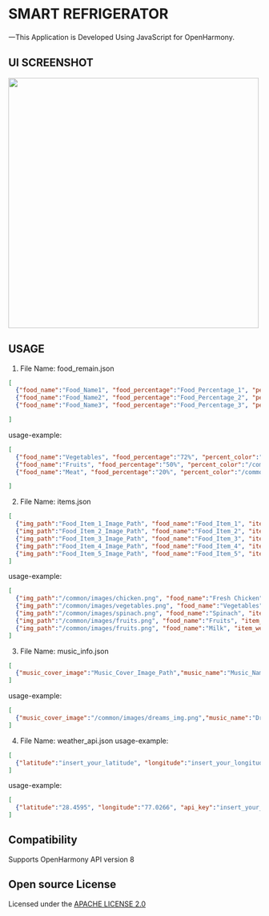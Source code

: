 # SMART REFRIGERATOR
一This Application is Developed Using JavaScript for OpenHarmony.

## UI SCREENSHOT
 <img width="500" src="https://user-images.githubusercontent.com/57445475/154552921-5e251267-1aa8-4f14-af55-b4189551ef40.png">


## USAGE
1. File Name: food_remain.json
```json
[
  {"food_name":"Food_Name1", "food_percentage":"Food_Percentage_1", "percent_color":"Percentage_Image_Path1" },
  {"food_name":"Food_Name2", "food_percentage":"Food_Percentage_2", "percent_color":"Percentage_Image_Path2" },
  {"food_name":"Food_Name3", "food_percentage":"Food_Percentage_3", "percent_color":"Percentage_Image_Path3"}

]
```
usage-example:
```json
[
  {"food_name":"Vegetables", "food_percentage":"72%", "percent_color":"/common/images/green_range.png" },
  {"food_name":"Fruits", "food_percentage":"50%", "percent_color":"/common/images/violet_range.png" },
  {"food_name":"Meat", "food_percentage":"20%", "percent_color":"/common/images/orange_range.png"}

]
```

2. File Name: items.json
```json
[
  {"img_path":"Food_Item_1_Image_Path", "food_name":"Food_Item_1", "item_weight":"Food_Item_1_Weight"},
  {"img_path":"Food_Item_2_Image_Path", "food_name":"Food_Item_2", "item_weight":"Food_Item_2_Weight"},
  {"img_path":"Food_Item_3_Image_Path", "food_name":"Food_Item_3", "item_weight":"Food_Item_3_Weight"},
  {"img_path":"Food_Item_4_Image_Path", "food_name":"Food_Item_4", "item_weight":"Food_Item_4_Weight"},
  {"img_path":"Food_Item_5_Image_Path", "food_name":"Food_Item_5", "item_weight":"Food_Item_5_Weight"}
]
```
usage-example:
```json
[
  {"img_path":"/common/images/chicken.png", "food_name":"Fresh Chicken", "item_weight":"1kg"},
  {"img_path":"/common/images/vegetables.png", "food_name":"Vegetables", "item_weight":"3kg"},
  {"img_path":"/common/images/spinach.png", "food_name":"Spinach", "item_weight":"500g"},
  {"img_path":"/common/images/fruits.png", "food_name":"Fruits", "item_weight":"3kg"},
  {"img_path":"/common/images/fruits.png", "food_name":"Milk", "item_weight":"2lts"}
]
```

3. File Name: music_info.json
```json
[
  {"music_cover_image":"Music_Cover_Image_Path","music_name":"Music_Name","music_genre":"Music_Genre"}
]
```
usage-example:
```json
[
  {"music_cover_image":"/common/images/dreams_img.png","music_name":"Dream","music_genre":"Romantic"}
]
```

4. File Name: weather_api.json
usage-example:
```json
[
  {"latitude":"insert_your_latitude", "longitude":"insert_your_longitude", "api_key":"insert_your_api_key"}
]
```
usage-example:
```json
[
  {"latitude":"28.4595", "longitude":"77.0266", "api_key":"insert_your_api_key"}
]
```
 

## Compatibility
Supports OpenHarmony API version 8

## Open source License
Licensed under the <a href="https://github.com/sahilchutani/smart_refrigerator/blob/main/LICENSE">APACHE LICENSE 2.0</a>

